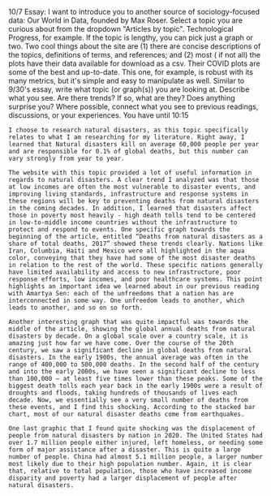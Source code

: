 10/7 Essay: I want to introduce you to another source of sociology-focused data: Our World in Data, founded by Max Roser. Select a topic you are curious about from the dropdown "Articles by topic". Technological Progress, for example. If the topic is lengthy, you can pick just a graph or two. Two cool things about the site are (1) there are concise descriptions of the topics, definitions of terms, and references; and (2) most ( if not all) the plots have their data available for download as a csv. Their COVID plots are some of the best and up-to-date. This one, for example, is robust with its many metrics, but it's simple and easy to manipulate as well. Similar to 9/30's essay, write what topic (or graph(s)) you are looking at. Describe what you see. Are there trends? If so, what are they? Does anything surprise you? Where possible, connect what you see to previous readings, discussions, or your experiences. You have until 10:15

	I choose to research natural disasters, as this topic specifically relates to what I am researching for my literature. Right away, I learned that Natural disasters kill on average 60,000 people per year and are responsible for 0.1% of global deaths, but this number can vary strongly from year to year. 
  
	The website with this topic provided a lot of useful information in regards to natural disasters. A clear trend I analyzed was that those at low incomes are often the most vulnerable to disaster events, and improving living standards, infrastructure and response systems in these regions will be key to preventing deaths from natural disasters in the coming decades. In addition, I learned that disasters affect those in poverty most heavily - high death tolls tend to be centered in low-to-middle income countries without the infrastructure to protect and respond to events. One specific graph towards the beginning of the article, entitled “Deaths from natural disasters as a share of total deaths, 2017” showed these trends clearly. Nations like Iran, Columbia, Haiti and Mexico were all highlighted in the aqua color, conveying that they have had some of the most disaster deaths in relation to the rest of the world. These specific nations generally have limited availability and access to new infrastructure, poor response efforts, low incomes, and poor healthcare systems. This point highlights an important idea we learned about in our previous reading with Amartya Sen: each of the unfreedoms that a nation has are interconnected in some way. One unfreedom leads to another, which leads to another, and so on so forth.
  
	Another interesting graph that was quite impactful was towards the middle of the article, showing the global annual deaths from natural disasters by decade. On a global scale over a country scale, it is amazing just how far we have come. Over the course of the 20th century, we saw a significant decline in global deaths from natural disasters. In the early 1900s, the annual average was often in the range of 400,000 to 500,000 deaths. In the second half of the century and into the early 2000s, we have seen a significant decline to less than 100,000 – at least five times lower than these peaks. Some of the biggest death tolls each year back in the early 1900s were a result of droughts and floods, taking hundreds of thousands of lives each decade. Now, we essentially see a very small number of deaths from these events, and I find this shocking. According to the stacked bar chart, most of our natural disaster deaths come from earthquakes. 
  
	One last graphic that I found quite shocking was the displacement of people from natural disasters by nation in 2020. The United States had over 1.7 million people either injured, left homeless, or needing some form of major assistance after a disaster. This is quite a large number of people. China had almost 5.1 million people, a larger number most likely due to their high population number. Again, it is clear that, relative to total population, those who have increased income disparity and poverty had a larger displacement of people after natural disasters. 
